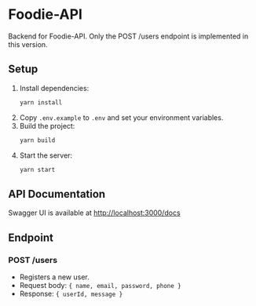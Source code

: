 # Foodie-API

Backend for Foodie-API. Only the POST /users endpoint is implemented in this version.

## Setup

1. Install dependencies:
   ```sh
   yarn install
   ```
2. Copy `.env.example` to `.env` and set your environment variables.
3. Build the project:
   ```sh
   yarn build
   ```
4. Start the server:
   ```sh
   yarn start
   ```

## API Documentation

Swagger UI is available at [http://localhost:3000/docs](http://localhost:3000/docs)

## Endpoint

### POST /users
- Registers a new user.
- Request body: `{ name, email, password, phone }`
- Response: `{ userId, message }` 